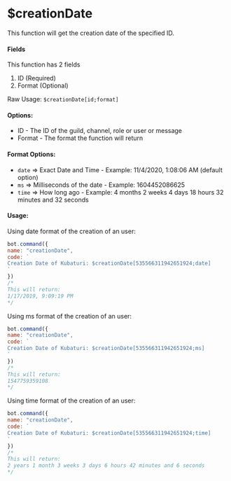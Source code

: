 # $creationDate

This function will get the creation date of the specified ID.

#### Fields

This function has 2 fields

1. ID \(Required\)
2. Format \(Optional\)

Raw Usage: `$creationDate[id;format]`

#### Options:

* ID - The ID of the guild, channel, role or user or message
* Format - The format the function will return

#### Format Options:

* `date` =&gt; Exact Date and Time - Example: 11/4/2020, 1:08:06 AM \(default option\)
* `ms` =&gt; Milliseconds of the date - Example: 1604452086625
* `time` =&gt; How long ago - Example: 4 months 2 weeks 4 days 18 hours 32 minutes and 32 seconds

#### Usage:

Using date format of the creation of an user:

```javascript
bot.command({
name: "creationDate",
code: `
Creation Date of Kubaturi: $creationDate[535566311942651924;date]
`
}) 
/*
This will return:
1/17/2019, 9:09:19 PM
*/
```

Using ms format of the creation of an user:

```javascript
bot.command({
name: "creationDate",
code: `
Creation Date of Kubaturi: $creationDate[535566311942651924;ms]
`
}) 
/*
This will return:
1547759359108
*/
```

Using time format of the creation of an user:

```javascript
bot.command({
name: "creationDate",
code: `
Creation Date of Kubaturi: $creationDate[535566311942651924;time]
`
}) 
/*
This will return:
2 years 1 month 3 weeks 3 days 6 hours 42 minutes and 6 seconds
*/
```

